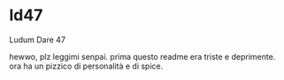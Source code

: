 # ld47
Ludum Dare 47

hewwo, plz leggimi senpai.
prima questo readme era triste e deprimente.
ora ha un pizzico di personalità e di spice.
